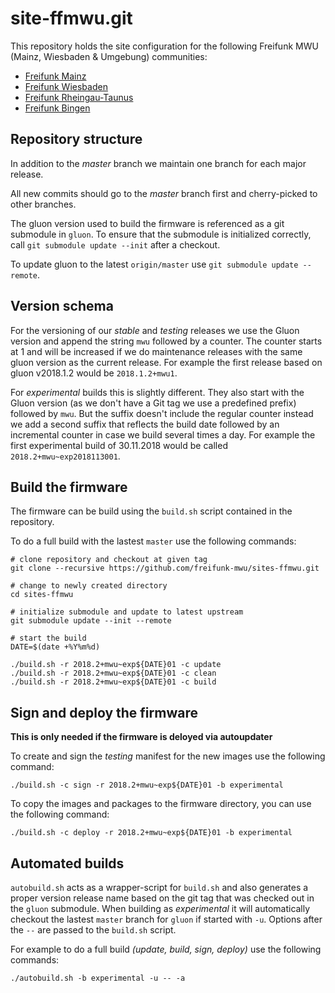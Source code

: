 # site-ffmwu.git
This repository holds the site configuration for the following Freifunk MWU (Mainz, Wiesbaden & Umgebung) communities:

* [Freifunk Mainz](http://www.freifunk-mainz.de)
* [Freifunk Wiesbaden](http://wiesbaden.freifunk.net)
* [Freifunk Rheingau-Taunus](https://www.freifunk-rtk.de)
* [Freifunk Bingen](https://www.freifunk-bingen.de)

## Repository structure
In addition to the _master_ branch we maintain one branch for each major release.

All new commits should go to the _master_ branch first and cherry-picked to other branches.

The gluon version used to build the firmware is referenced as a git submodule in `gluon`.
To ensure that the submodule is initialized correctly, call `git submodule update --init` after a checkout.

To update gluon to the latest `origin/master` use `git submodule update --remote`.

## Version schema
For the versioning of our _stable_ and _testing_ releases we use the Gluon version and append the string `mwu` followed by a counter. The counter starts at 1 and will be increased if we do maintenance releases with the same gluon version as the current release. For example the first release based on gluon v2018.1.2 would be `2018.1.2+mwu1`.

For _experimental_ builds this is slightly different. They also start with the Gluon version (as we don't have a Git tag we use a predefined prefix) followed by `mwu`. But the suffix doesn't include the regular counter instead we add a second suffix that reflects the build date followed by an incremental counter in case we build several times a day. For example the first experimental build of 30.11.2018 would be called `2018.2+mwu~exp2018113001`.

## Build the firmware
The firmware can be build using the `build.sh` script contained in the repository.

To do a full build with the lastest `master` use the following commands:

```
# clone repository and checkout at given tag
git clone --recursive https://github.com/freifunk-mwu/sites-ffmwu.git

# change to newly created directory
cd sites-ffmwu

# initialize submodule and update to latest upstream
git submodule update --init --remote

# start the build
DATE=$(date +%Y%m%d)

./build.sh -r 2018.2+mwu~exp${DATE}01 -c update
./build.sh -r 2018.2+mwu~exp${DATE}01 -c clean
./build.sh -r 2018.2+mwu~exp${DATE}01 -c build
```

## Sign and deploy the firmware
**This is only needed if the firmware is deloyed via autoupdater**

To create and sign the _testing_ manifest for the new images use the following command:

```
./build.sh -c sign -r 2018.2+mwu~exp${DATE}01 -b experimental
```

To copy the images and packages to the firmware directory, you can use the following command:

```
./build.sh -c deploy -r 2018.2+mwu~exp${DATE}01 -b experimental
```

## Automated builds
`autobuild.sh` acts as a wrapper-script for `build.sh` and also generates a proper version release name based on the git tag that was checked out in the `gluon` submodule. When building as _experimental_ it will automatically checkout the lastest `master` branch for `gluon` if  started with `-u`. Options after the `--` are passed to the `build.sh` script.

For example to do a full build _(update, build, sign, deploy)_ use the following commands:

```
./autobuild.sh -b experimental -u -- -a
```

